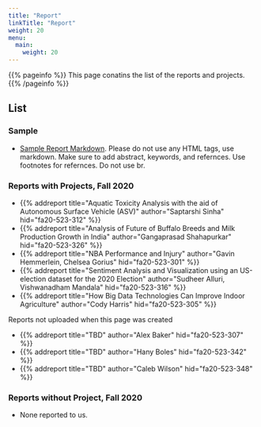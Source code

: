 ```yaml
---
title: "Report"
linkTitle: "Report"
weight: 20
menu:
  main:
    weight: 20
---
```


{{% pageinfo %}}
This page conatins the list of the reports and projects. 
{{% /pageinfo %}}

## List

### Sample

* [Sample Report Markdown](https://raw.githubusercontent.com/cybertraining-dsc/fa20-523-312/master/project/project.md). Please
do not use any HTML tags, use markdown. Make sure to add abstract,
keywords, and refernces. Use footnotes for refernces. Do not use br.


### Reports with Projects, Fall 2020

* {{% addreport title="Aquatic Toxicity Analysis with the aid of Autonomous Surface Vehicle (ASV)" author="Saptarshi Sinha" hid="fa20-523-312" %}}
* {{% addreport title="Analysis of Future of Buffalo Breeds and Milk Production Growth in India" author="Gangaprasad Shahapurkar" hid="fa20-523-326" %}}
* {{% addreport title="NBA Performance and Injury" author="Gavin Hemmerlein, Chelsea Gorius" hid="fa20-523-301" %}}
* {{% addreport title="Sentiment Analysis and Visualization using an US-election dataset for the 2020 Election" author="Sudheer Alluri, Vishwanadham Mandala" hid="fa20-523-316" %}}
* {{% addreport title="How Big Data Technologies Can Improve Indoor Agriculture" author="Cody Harris" hid="fa20-523-305" %}}

Reports not uploaded when this page was created

* {{% addreport title="TBD" author="Alex Baker" hid="fa20-523-307" %}}
* {{% addreport title="TBD" author="Hany Boles" hid="fa20-523-342" %}}
* {{% addreport title="TBD" author="Caleb Wilson" hid="fa20-523-348" %}}


### Reports without Project, Fall 2020

* None reported to us.
